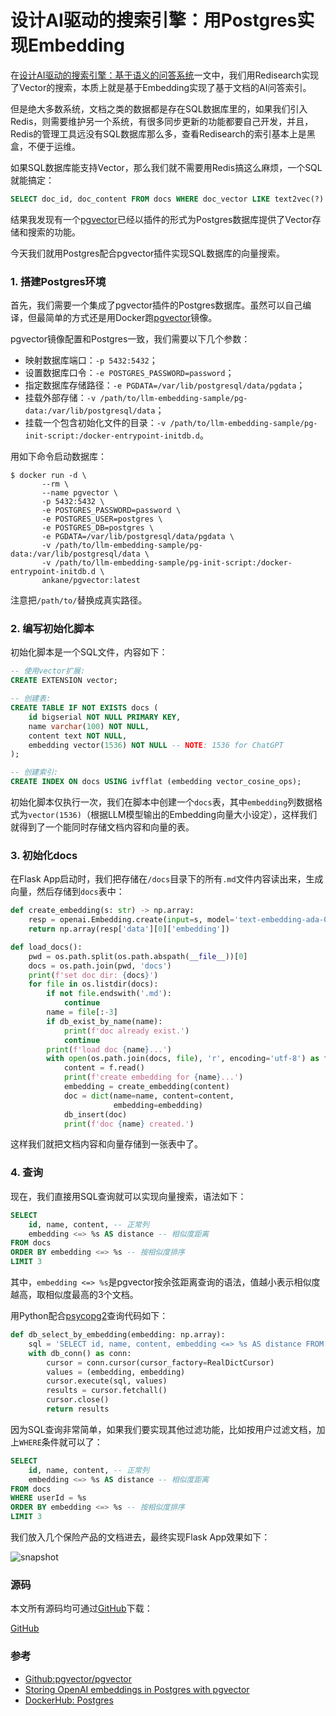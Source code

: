 # 设计AI驱动的搜索引擎：用Postgres实现Embedding

在[设计AI驱动的搜索引擎：基于语义的问答系统](../2023-08-01-ai-search-engine-by-embeddings/index.html)一文中，我们用Redisearch实现了Vector的搜索，本质上就是基于Embedding实现了基于文档的AI问答索引。

但是绝大多数系统，文档之类的数据都是存在SQL数据库里的，如果我们引入Redis，则需要维护另一个系统，有很多同步更新的功能都要自己开发，并且，Redis的管理工具远没有SQL数据库那么多，查看Redisearch的索引基本上是黑盒，不便于运维。

如果SQL数据库能支持Vector，那么我们就不需要用Redis搞这么麻烦，一个SQL就能搞定：

```sql
SELECT doc_id, doc_content FROM docs WHERE doc_vector LIKE text2vec(?) ORDER BY doc_vector LIMIT ?
```

结果我发现有一个[pgvector](https://github.com/pgvector/pgvector)已经以插件的形式为Postgres数据库提供了Vector存储和搜索的功能。

今天我们就用Postgres配合pgvector插件实现SQL数据库的向量搜索。

### 1. 搭建Postgres环境

首先，我们需要一个集成了pgvector插件的Postgres数据库。虽然可以自己编译，但最简单的方式还是用Docker跑[pgvector](https://hub.docker.com/r/ankane/pgvector)镜像。

pgvector镜像配置和Postgres一致，我们需要以下几个参数：

- 映射数据库端口：`-p 5432:5432`；
- 设置数据库口令：`-e POSTGRES_PASSWORD=password`；
- 指定数据库存储路径：`-e PGDATA=/var/lib/postgresql/data/pgdata`；
- 挂载外部存储：`-v /path/to/llm-embedding-sample/pg-data:/var/lib/postgresql/data`；
- 挂载一个包含初始化文件的目录：`-v /path/to/llm-embedding-sample/pg-init-script:/docker-entrypoint-initdb.d`。

用如下命令启动数据库：

```plain
$ docker run -d \
       --rm \
       --name pgvector \
       -p 5432:5432 \
       -e POSTGRES_PASSWORD=password \
       -e POSTGRES_USER=postgres \
       -e POSTGRES_DB=postgres \
       -e PGDATA=/var/lib/postgresql/data/pgdata \
       -v /path/to/llm-embedding-sample/pg-data:/var/lib/postgresql/data \
       -v /path/to/llm-embedding-sample/pg-init-script:/docker-entrypoint-initdb.d \
       ankane/pgvector:latest
```

注意把`/path/to/`替换成真实路径。

### 2. 编写初始化脚本

初始化脚本是一个SQL文件，内容如下：

```sql
-- 使用vector扩展:
CREATE EXTENSION vector;

-- 创建表:
CREATE TABLE IF NOT EXISTS docs (
    id bigserial NOT NULL PRIMARY KEY,
    name varchar(100) NOT NULL,
    content text NOT NULL,
    embedding vector(1536) NOT NULL -- NOTE: 1536 for ChatGPT
);

-- 创建索引:
CREATE INDEX ON docs USING ivfflat (embedding vector_cosine_ops);
```

初始化脚本仅执行一次，我们在脚本中创建一个`docs`表，其中`embedding`列数据格式为`vector(1536)`（根据LLM模型输出的Embedding向量大小设定），这样我们就得到了一个能同时存储文档内容和向量的表。

### 3. 初始化docs

在Flask App启动时，我们把存储在`/docs`目录下的所有`.md`文件内容读出来，生成向量，然后存储到`docs`表中：

```python
def create_embedding(s: str) -> np.array:
    resp = openai.Embedding.create(input=s, model='text-embedding-ada-002')
    return np.array(resp['data'][0]['embedding'])

def load_docs():
    pwd = os.path.split(os.path.abspath(__file__))[0]
    docs = os.path.join(pwd, 'docs')
    print(f'set doc dir: {docs}')
    for file in os.listdir(docs):
        if not file.endswith('.md'):
            continue
        name = file[:-3]
        if db_exist_by_name(name):
            print(f'doc already exist.')
            continue
        print(f'load doc {name}...')
        with open(os.path.join(docs, file), 'r', encoding='utf-8') as f:
            content = f.read()
            print(f'create embedding for {name}...')
            embedding = create_embedding(content)
            doc = dict(name=name, content=content,
                       embedding=embedding)
            db_insert(doc)
            print(f'doc {name} created.')
```

这样我们就把文档内容和向量存储到一张表中了。

### 4. 查询

现在，我们直接用SQL查询就可以实现向量搜索，语法如下：

```sql
SELECT
    id, name, content, -- 正常列
    embedding <=> %s AS distance -- 相似度距离
FROM docs
ORDER BY embedding <=> %s -- 按相似度排序
LIMIT 3
```

其中，`embedding <=> %s`是pgvector按余弦距离查询的语法，值越小表示相似度越高，取相似度最高的3个文档。

用Python配合[psycopg2](https://www.psycopg.org/)查询代码如下：

```python
def db_select_by_embedding(embedding: np.array):
    sql = 'SELECT id, name, content, embedding <=> %s AS distance FROM docs ORDER BY embedding <=> %s LIMIT 3'
    with db_conn() as conn:
        cursor = conn.cursor(cursor_factory=RealDictCursor)
        values = (embedding, embedding)
        cursor.execute(sql, values)
        results = cursor.fetchall()
        cursor.close()
        return results
```

因为SQL查询非常简单，如果我们要实现其他过滤功能，比如按用户过滤文档，加上`WHERE`条件就可以了：

```sql
SELECT
    id, name, content, -- 正常列
    embedding <=> %s AS distance -- 相似度距离
FROM docs
WHERE userId = %s
ORDER BY embedding <=> %s -- 按相似度排序
LIMIT 3
```

我们放入几个保险产品的文档进去，最终实现Flask App效果如下：

![snapshot](app.png)

### 源码

本文所有源码均可通过[GitHub](https://github.com/youkechaung/llm-embedding-sample)下载：

<a class="git-explorer" href="https://github.com/youkechaung/llm-embedding-sample/tree/master">GitHub</a>

### 参考

- [Github:pgvector/pgvector](https://github.com/pgvector/pgvector)
- [Storing OpenAI embeddings in Postgres with pgvector](https://supabase.com/blog/openai-embeddings-postgres-vector)
- [DockerHub: Postgres](https://hub.docker.com/_/postgres)
